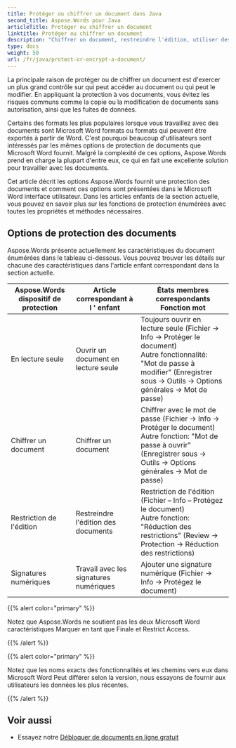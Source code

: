 ```yaml
---
title: Protéger ou chiffrer un document dans Java
second_title: Aspose.Words pour Java
articleTitle: Protéger ou chiffrer un document
linktitle: Protéger ou chiffrer un document
description: "Chiffrer un document, restreindre l'édition, utiliser des signatures numériques pour la protection des documents. Aspose.Words soutient la plupart des Options de protection des mots utilisant Java."
type: docs
weight: 50
url: /fr/java/protect-or-encrypt-a-document/
---
```


La principale raison de protéger ou de chiffrer un document est d'exercer un plus grand contrôle sur qui peut accéder au document ou qui peut le modifier. En appliquant la protection à vos documents, vous évitez les risques communs comme la copie ou la modification de documents sans autorisation, ainsi que les fuites de données.

Certains des formats les plus populaires lorsque vous travaillez avec des documents sont Microsoft Word formats ou formats qui peuvent être exportés à partir de Word. C'est pourquoi beaucoup d'utilisateurs sont intéressés par les mêmes options de protection de documents que Microsoft Word fournit. Malgré la complexité de ces options, Aspose.Words prend en charge la plupart d'entre eux, ce qui en fait une excellente solution pour travailler avec les documents.

Cet article décrit les options Aspose.Words fournit une protection des documents et comment ces options sont présentées dans le Microsoft Word interface utilisateur. Dans les articles enfants de la section actuelle, vous pouvez en savoir plus sur les fonctions de protection énumérées avec toutes les propriétés et méthodes nécessaires.

## Options de protection des documents

Aspose.Words présente actuellement les caractéristiques du document énumérées dans le tableau ci-dessous. Vous pouvez trouver les détails sur chacune des caractéristiques dans l'article enfant correspondant dans la section actuelle.

|  Aspose.Words dispositif de protection |  Article correspondant à l ' enfant |  États membres correspondants Fonction mot |
|  -------------------------------  |  ------------------------------  |  ------------------------------------------------------------  |
|  En lecture seule |  Ouvrir un document en lecture seule |  Toujours ouvrir en lecture seule (Fichier → Info → Protéger le document)<br/>Autre fonctionnalité: "Mot de passe à modifier" (Enregistrer sous → Outils → Options générales → Mot de passe) |
|  Chiffrer un document |  Chiffrer un document |  Chiffrer avec le mot de passe (Fichier → Info → Protéger le document)<br/>Autre fonction: "Mot de passe à ouvrir" (Enregistrer sous → Outils → Options générales → Mot de passe) |
|  Restriction de l'édition |  Restreindre l'édition des documents |  Restriction de l'édition (Fichier – Info – Protégez le document)<br/>Autre fonction: "Réduction des restrictions" (Review → Protection → Réduction des restrictions) |
|  Signatures numériques |  Travail avec les signatures numériques |  Ajouter une signature numérique (Fichier → Info → Protégez le document) |

{{% alert color="primary" %}}

Notez que Aspose.Words ne soutient pas les deux Microsoft Word caractéristiques Marquer en tant que Finale et Restrict Access.

{{% /alert %}}

{{% alert color="primary" %}}

Notez que les noms exacts des fonctionnalités et les chemins vers eux dans Microsoft Word Peut différer selon la version, nous essayons de fournir aux utilisateurs les données les plus récentes.

{{% /alert %}}

## Voir aussi

* Essayez notre [Débloquer de documents en ligne gratuit](https://products.aspose.app/words/unlock)
